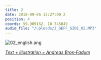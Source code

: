```yaml
---
title: 2
date: 2018-09-06 12:27:00 Z
position: 4
coords: 59.909162, 10.745049
audio_file: "/uploads/2_GEFF_SIDE_02.MP3"
---
```





![02_english.png](/uploads/02_english.png)



*[Text + Illustration = Andreas Brox-Fadum](https://www.linkedin.com/in/andreas-fadum-haugstad-213b8596/)*

